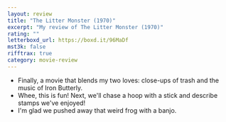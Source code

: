 ```yaml
---
layout: review
title: "The Litter Monster (1970)"
excerpt: "My review of The Litter Monster (1970)"
rating: ""
letterboxd_url: https://boxd.it/96MaDf
mst3k: false
rifftrax: true
category: movie-review
---
```


- Finally, a movie that blends my two loves: close-ups of trash and the music of Iron Butterly.
- Whee, this is fun! Next, we'll chase a hoop with a stick and describe stamps we've enjoyed!
- I'm glad we pushed away that weird frog with a banjo.

